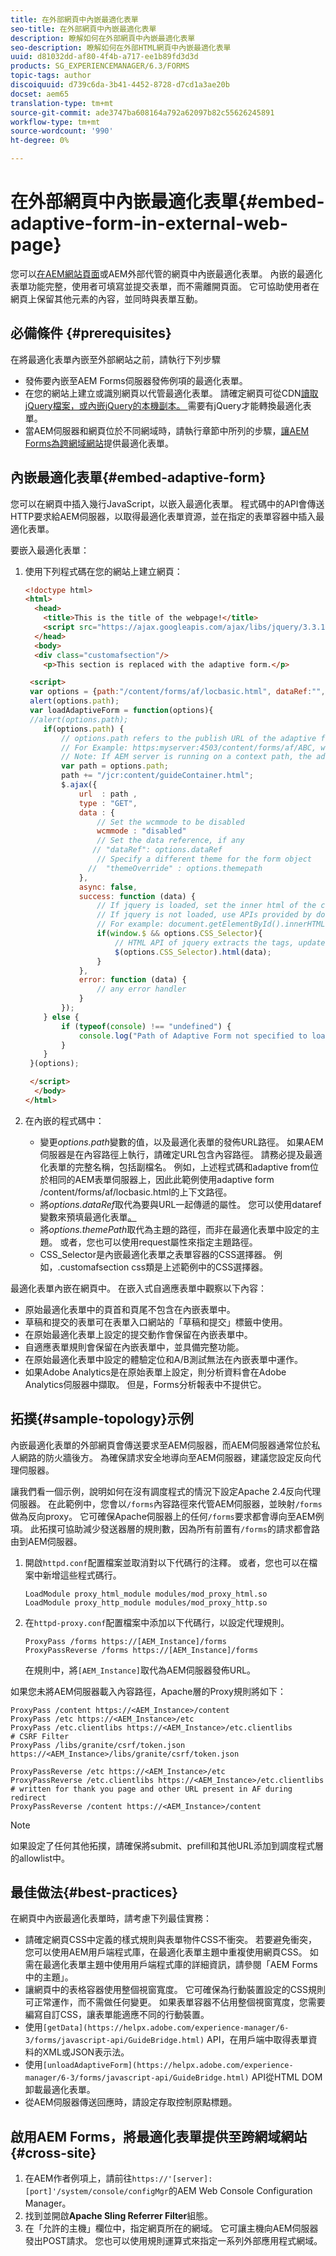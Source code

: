 ```yaml
---
title: 在外部網頁中內嵌最適化表單
seo-title: 在外部網頁中內嵌最適化表單
description: 瞭解如何在外部網頁中內嵌最適化表單
seo-description: 瞭解如何在外部HTML網頁中內嵌最適化表單
uuid: d81032dd-af80-4f4b-a717-ee1b89fd3d3d
products: SG_EXPERIENCEMANAGER/6.3/FORMS
topic-tags: author
discoiquuid: d739c6da-3b41-4452-8728-d7cd1a3ae20b
docset: aem65
translation-type: tm+mt
source-git-commit: ade3747ba608164a792a62097b82c55626245891
workflow-type: tm+mt
source-wordcount: '990'
ht-degree: 0%

---
```



# 在外部網頁中內嵌最適化表單{#embed-adaptive-form-in-external-web-page}

您可以[在AEM網站頁面](/help/forms/using/embed-adaptive-form-aem-sites.md)或AEM外部代管的網頁中內嵌最適化表單。 內嵌的最適化表單功能完整，使用者可填寫並提交表單，而不需離開頁面。 它可協助使用者在網頁上保留其他元素的內容，並同時與表單互動。

## 必備條件 {#prerequisites}

在將最適化表單內嵌至外部網站之前，請執行下列步驟

* 發佈要內嵌至AEM Forms伺服器發佈例項的最適化表單。
* 在您的網站上建立或識別網頁以代管最適化表單。 請確定網頁可從CDN[讀取jQuery檔案，或內嵌jQuery的本機副本。 ](https://ajax.googleapis.com/ajax/libs/jquery/3.3.1/jquery.min.js)需要有jQuery才能轉換最適化表單。
* 當AEM伺服器和網頁位於不同網域時，請執行章節中所列的步驟，[讓AEM Forms為跨網域網站](#cross-site)提供最適化表單。

## 內嵌最適化表單{#embed-adaptive-form}

您可以在網頁中插入幾行JavaScript，以嵌入最適化表單。 程式碼中的API會傳送HTTP要求給AEM伺服器，以取得最適化表單資源，並在指定的表單容器中插入最適化表單。

要嵌入最適化表單：

1. 使用下列程式碼在您的網站上建立網頁：

   ```html
   <!doctype html>
   <html>
     <head>
       <title>This is the title of the webpage!</title>
       <script src="https://ajax.googleapis.com/ajax/libs/jquery/3.3.1/jquery.min.js"></script>
     </head>
     <body>
     <div class="customafsection"/>
       <p>This section is replaced with the adaptive form.</p>
   
    <script>
    var options = {path:"/content/forms/af/locbasic.html", dataRef:"", themepath:"", CSS_Selector:".customafsection"};
    alert(options.path);
    var loadAdaptiveForm = function(options){
    //alert(options.path);
       if(options.path) {
           // options.path refers to the publish URL of the adaptive form
           // For Example: https:myserver:4503/content/forms/af/ABC, where ABC is the adaptive form
           // Note: If AEM server is running on a context path, the adaptive form URL must contain the context path
           var path = options.path;
           path += "/jcr:content/guideContainer.html";
           $.ajax({
               url  : path ,
               type : "GET",
               data : {
                   // Set the wcmmode to be disabled
                   wcmmode : "disabled"
                   // Set the data reference, if any
                  // "dataRef": options.dataRef
                   // Specify a different theme for the form object
                 //  "themeOverride" : options.themepath
               },
               async: false,
               success: function (data) {
                   // If jquery is loaded, set the inner html of the container
                   // If jquery is not loaded, use APIs provided by document to set the inner HTML but these APIs would not evaluate the script tag in HTML as per the HTML5 spec
                   // For example: document.getElementById().innerHTML
                   if(window.$ && options.CSS_Selector){
                       // HTML API of jquery extracts the tags, updates the DOM, and evaluates the code embedded in the script tag.
                       $(options.CSS_Selector).html(data);
                   }
               },
               error: function (data) {
                   // any error handler
               }
           });
       } else {
           if (typeof(console) !== "undefined") {
               console.log("Path of Adaptive Form not specified to loadAdaptiveForm");
           }
       }
    }(options);
   
    </script>
     </body>
   </html>
   ```

1. 在內嵌的程式碼中：

   * 變更&#x200B;*options.path*&#x200B;變數的值，以及最適化表單的發佈URL路徑。 如果AEM伺服器是在內容路徑上執行，請確定URL包含內容路徑。 請務必提及最適化表單的完整名稱，包括副檔名。   例如，上述程式碼和adaptive from位於相同的AEM表單伺服器上，因此此範例使用adaptive form /content/forms/af/locbasic.html的上下文路徑。
   * 將&#x200B;*options.dataRef*&#x200B;取代為要與URL一起傳遞的屬性。 您可以使用dataref變數來預填最適化表單[。](/help/forms/using/prepopulate-adaptive-form-fields.md)
   * 將&#x200B;*options.themePath*&#x200B;取代為主題的路徑，而非在最適化表單中設定的主題。 或者，您也可以使用request屬性來指定主題路徑。
   * CSS_Selector是內嵌最適化表單之表單容器的CSS選擇器。 例如，.customafsection css類是上述範例中的CSS選擇器。

最適化表單內嵌在網頁中。 在嵌入式自適應表單中觀察以下內容：

* 原始最適化表單中的頁首和頁尾不包含在內嵌表單中。
* 草稿和提交的表單可在表單入口網站的「草稿和提交」標籤中使用。
* 在原始最適化表單上設定的提交動作會保留在內嵌表單中。
* 自適應表單規則會保留在內嵌表單中，並具備完整功能。
* 在原始最適化表單中設定的體驗定位和A/B測試無法在內嵌表單中運作。
* 如果Adobe Analytics是在原始表單上設定，則分析資料會在Adobe Analytics伺服器中擷取。 但是，Forms分析報表中不提供它。

## 拓撲{#sample-topology}示例

內嵌最適化表單的外部網頁會傳送要求至AEM伺服器，而AEM伺服器通常位於私人網路的防火牆後方。 為確保請求安全地導向至AEM伺服器，建議您設定反向代理伺服器。

讓我們看一個示例，說明如何在沒有調度程式的情況下設定Apache 2.4反向代理伺服器。 在此範例中，您會以`/forms`內容路徑來代管AEM伺服器，並映射`/forms`做為反向proxy。 它可確保Apache伺服器上的任何`/forms`要求都會導向至AEM例項。 此拓撲可協助減少發送器層的規則數，因為所有前置有`/forms`的請求都會路由到AEM伺服器。

1. 開啟`httpd.conf`配置檔案並取消對以下代碼行的注釋。 或者，您也可以在檔案中新增這些程式碼行。

   ```text
   LoadModule proxy_html_module modules/mod_proxy_html.so
   LoadModule proxy_http_module modules/mod_proxy_http.so
   ```

1. 在`httpd-proxy.conf`配置檔案中添加以下代碼行，以設定代理規則。

   ```text
   ProxyPass /forms https://[AEM_Instance]/forms
   ProxyPassReverse /forms https://[AEM_Instance]/forms
   ```

   在規則中，將`[AEM_Instance]`取代為AEM伺服器發佈URL。

如果您未將AEM伺服器載入內容路徑，Apache層的Proxy規則將如下：

```text
ProxyPass /content https://<AEM_Instance>/content
ProxyPass /etc https://<AEM_Instance>/etc
ProxyPass /etc.clientlibs https://<AEM_Instance>/etc.clientlibs
# CSRF Filter
ProxyPass /libs/granite/csrf/token.json https://<AEM_Instance>/libs/granite/csrf/token.json

ProxyPassReverse /etc https://<AEM_Instance>/etc
ProxyPassReverse /etc.clientlibs https://<AEM_Instance>/etc.clientlibs
# written for thank you page and other URL present in AF during redirect
ProxyPassReverse /content https://<AEM_Instance>/content
```

>[!NOTE]
>
>如果設定了任何其他拓撲，請確保將submit、prefill和其他URL添加到調度程式層的allowlist中。

## 最佳做法{#best-practices}

在網頁中內嵌最適化表單時，請考慮下列最佳實務：

* 請確定網頁CSS中定義的樣式規則與表單物件CSS不衝突。 若要避免衝突，您可以使用AEM用戶端程式庫，在最適化表單主題中重複使用網頁CSS。 如需在最適化表單主題中使用用戶端程式庫的詳細資訊，請參閱「AEM Forms中的主題」。[](../../forms/using/themes.md)
* 讓網頁中的表格容器使用整個視窗寬度。 它可確保為行動裝置設定的CSS規則可正常運作，而不需做任何變更。 如果表單容器不佔用整個視窗寬度，您需要編寫自訂CSS，讓表單能適應不同的行動裝置。
* 使用`[getData](https://helpx.adobe.com/experience-manager/6-3/forms/javascript-api/GuideBridge.html)` API，在用戶端中取得表單資料的XML或JSON表示法。
* 使用`[unloadAdaptiveForm](https://helpx.adobe.com/experience-manager/6-3/forms/javascript-api/GuideBridge.html)` API從HTML DOM卸載最適化表單。
* 從AEM伺服器傳送回應時，請設定存取控制原點標題。

## 啟用AEM Forms，將最適化表單提供至跨網域網站{#cross-site}

1. 在AEM作者例項上，請前往`https://'[server]:[port]'/system/console/configMgr`的AEM Web Console Configuration Manager。
1. 找到並開啟&#x200B;**Apache Sling Referrer Filter**&#x200B;組態。
1. 在「允許的主機」欄位中，指定網頁所在的網域。 它可讓主機向AEM伺服器發出POST請求。 您也可以使用規則運算式來指定一系列外部應用程式網域。

